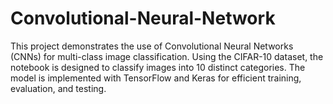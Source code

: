 # Convolutional-Neural-Network
This project demonstrates the use of Convolutional Neural Networks (CNNs) for multi-class image classification. Using the CIFAR-10 dataset, the notebook is designed to classify images into 10 distinct categories. The model is implemented with TensorFlow and Keras for efficient training, evaluation, and testing.
